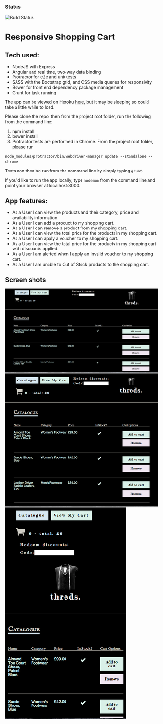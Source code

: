 ### Status
![Build Status](https://travis-ci.org/veliancreate/responsive-shopping-cart.svg?branch=master)

# Responsive Shopping Cart

## Tech used:

 * NodeJS with Express
 * Angular and real time, two-way data binding
 * Protractor for e2e and unit tests
 * SASS with the Bootstrap grid, and CSS media queries for responsivity
 * Bower for front end dependency package management
 * Grunt for task running

The app can be viewed on Heroku [here](http://threds.herokuapp.com/), but it may be sleeping so could take a little while to load.
 
Please clone the repo, then from the project root folder, run the following from the command line:

1.	npm install
2.	bower install
3.	Protractor tests are performed in Chrome. From the project root folder, please run

``node_modules/protractor/bin/webdriver-manager update --standalone --chrome``

Tests can then be run from the command line by simply typing ``grunt``.

If you'd like to run the app locally, type ``nodemon`` from the command line and point your browser at localhost:3000.

## App features:

* As a User I can view the products and their category, price and availability information.
* As a User I can add a product to my shopping cart.
* As a User I can remove a product from my shopping cart.
* As a User I can view the total price for the products in my shopping cart.
* As a User I can apply a voucher to my shopping cart.
* As a User I can view the total price for the products in my shopping cart with discounts applied.
* As a User I am alerted when I apply an invalid voucher to my shopping cart.
* As a User I am unable to Out of Stock products to the shopping cart.

## Screen shots

![Full screen design](/fullscreen.png?raw=true "Full screen design")
![Tablet design](/tablet.png?raw=true "Tablet design")
![Mobile](/mobile.png?raw=true "Mobile design")
